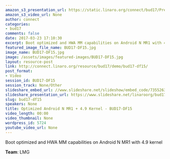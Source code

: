 ```yaml
---
amazon_s3_presentation_url: https://static.linaro.org/connect/bud17/Presentations/BUD17-DF15.pdf
amazon_s3_video_url: None
author: connect
categories:
- bud17
comments: false
date: 2017-03-23 17:10:30
excerpt: Boot optimized and HWA MM capabilities on Android N MR1 with 4.9 kernel
featured_image_file_name: BUD17-DF15.jpg
image_name: BUD17-DF15.jpg
image: /assets/images/featured-images/BUD17-DF15.jpg
layout: resource-post
link: http://connect.linaro.org/resource/bud17/demo/bud17-df15/
post_format:
- Video
session_id: BUD17-DF15
session_track: None/Other
slideshare_embed_url: //www.slideshare.net/slideshow/embed_code/73552637
slideshare_presentation_url: https://www.slideshare.net/linaroorg/bud17df15-optimized-android-n-mr1-49-kernel
slug: bud17-df15
speakers: None
title: Optimized Android N MR1 + 4.9 Kernel - BUD17-DF15
video_length: 00:00
video_thumbnail: None
wordpress_id: 5724
youtube_video_url: None
---
```


Boot optimized and HWA MM capabilities on Android N MR1 with 4.9 kernel

**Team**: LMG